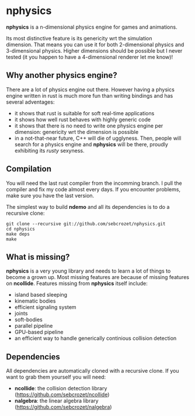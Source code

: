nphysics
========
**nphysics** is a n-dimensional physics engine for games and animations.

Its most distinctive feature is its genericity wrt the simulation
dimension. That means you can use it for both 2-dimensional physics and
3-dimensional physics. Higher dimensions should be possible but I never tested
(it you happen to have a 4-dimensional renderer let me know)!

## Why another physics engine?
There are a lot of physics engine out there.
However having a physics engine written in rust is much more fun than writing
bindings and has several adventages:
- it shows that rust is suitable for soft real-time applications
- it shows how well rust behaves with highly generic code
- it shows that there is no need to write one physics engine per dimension:
  genericity wrt the dimension is possible
- in a not-that-near future, C++ will die of ugglyness. Then, people will
  search for a physics engine and **nphysics** will be there, proudly
  exhibiting its _rusty_ sexyness.

## Compilation
You will need the last rust compiler from the incomming branch.
I pull the compiler and fix my code almost every days. If you encounter
problems, make sure you have the last version.

The simplest way to build **ndemo** and all its dependencies is to do a
recursive clone:


    git clone --recursive git://github.com/sebcrozet/nphysics.git
    cd nphysics
    make deps
    make

## What is missing?
**nphysics** is a very young library and needs to learn a lot of things to
become a grown up.  Most missing features are because of missing features on
**ncollide**. Features missing from **nphysics** itself include:

- island based sleeping
- kinematic bodies
- efficient signaling system
- joints
- soft-bodies
- parallel pipeline
- GPU-based pipeline
- an efficient way to handle generically continious collision detection

## Dependencies
All dependencies are automatically cloned with a recursive clone.
If you want to grab them yourself you will need:

* **ncollide**: the collision detection library (https://github.com/sebcrozet/ncollide)
* **nalgebra**: the linear algebra library (https://github.com/sebcrozet/nalgebra)
